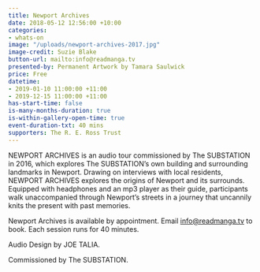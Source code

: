 ```yaml
---
title: Newport Archives
date: 2018-05-12 12:56:00 +10:00
categories:
- whats-on
image: "/uploads/newport-archives-2017.jpg"
image-credit: Suzie Blake
button-url: mailto:info@readmanga.tv
presented-by: Permanent Artwork by Tamara Saulwick
price: Free
datetime:
- 2019-01-10 11:00:00 +11:00
- 2019-12-15 11:00:00 +11:00
has-start-time: false
is-many-months-duration: true
is-within-gallery-open-time: true
event-duration-txt: 40 mins
supporters: The R. E. Ross Trust
---
```


NEWPORT ARCHIVES is an audio tour commissioned by The SUBSTATION in 2016, which explores The SUBSTATION’s own building and surrounding landmarks in Newport.  Drawing on interviews with local residents, NEWPORT ARCHIVES explores the origins of Newport and its surrounds. Equipped with headphones and an mp3 player as their guide, participants walk unaccompanied through Newport’s streets in a journey that uncannily knits the present with past memories.

Newport Archives is available by appointment. Email [info@readmanga.tv](mailto:info@readmanga.tv) to book. Each session runs for 40 minutes.

Audio Design by JOE TALIA.<br>

Commissioned by The SUBSTATION.
